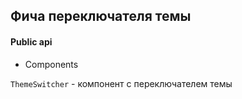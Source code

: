 ## Фича переключателя темы

#### Public api

- Components

`ThemeSwitcher` - компонент с переключателем темы
